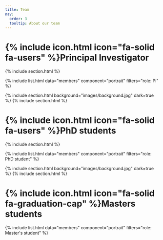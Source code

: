 ```yaml
---
title: Team
nav:
  order: 3
  tooltip: About our team
---
```


# {% include icon.html icon="fa-solid fa-users" %}Principal Investigator

{% include section.html %}

{% include list.html data="members" component="portrait" filters="role: Pi" %}


{% include section.html background="images/background.jpg" dark=true %}
{% include section.html %}

# {% include icon.html icon="fa-solid fa-users" %}PhD students

{% include section.html %}

{% include list.html data="members" component="portrait" filters="role: PhD student" %}


{% include section.html background="images/background.jpg" dark=true %}
{% include section.html %}

# {% include icon.html icon="fa-solid fa-graduation-cap" %}Masters students

{% include list.html data="members" component="portrait" filters="role: Master's student" %}
